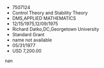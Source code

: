 
* 7507124
* Control Theory and Stability Theory
* DMS,APPLIED MATHEMATICS
* 12/15/1975,12/09/1975
* Richard Datko,DC,Georgetown University
* Standard Grant
*   name not available
* 05/31/1977
* USD 7,200.00

nan
